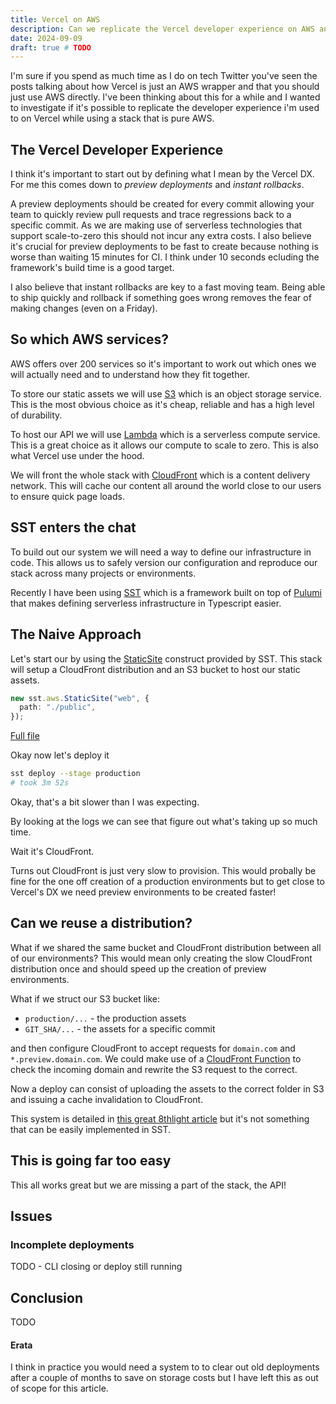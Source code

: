 ```yaml
---
title: Vercel on AWS
description: Can we replicate the Vercel developer experience on AWS and if so, how?
date: 2024-09-09
draft: true # TODO
---
```


I'm sure if you spend as much time as I do on tech Twitter you've seen the posts talking about how Vercel is just an AWS wrapper and that you should just use AWS directly.
I've been thinking about this for a while and I wanted to investigate if it's possible to replicate the developer experience i'm used to on Vercel while using a stack that is pure AWS.

## The Vercel Developer Experience

I think it's important to start out by defining what I mean by the Vercel DX. For me this comes down to _preview deployments_ and _instant rollbacks_.

A preview deployments should be created for every commit allowing your team to quickly review pull requests and trace regressions back to a specific commit.
As we are making use of serverless technologies that support scale-to-zero this should not incur any extra costs.
I also believe it's crucial for preview deployments to be fast to create because nothing is worse than waiting 15 minutes for CI. I think under 10 seconds ecluding the framework's build time is a good target.

I also believe that instant rollbacks are key to a fast moving team. Being able to ship quickly and rollback if something goes wrong removes the fear of making changes (even on a Friday).

## So which AWS services?

AWS offers over 200 services so it's important to work out which ones we will actually need and to understand how they fit together.

To store our static assets we will use [S3](https://aws.amazon.com/s3/) which is an object storage service. This is the most obvious choice as it's cheap, reliable and has a high level of durability.

To host our API we will use [Lambda](https://aws.amazon.com/lambda/) which is a serverless compute service. This is a great choice as it allows our compute to scale to zero. This is also what Vercel use under the hood.

We will front the whole stack with [CloudFront](https://aws.amazon.com/cloudfront/) which is a content delivery network. This will cache our content all around the world close to our users to ensure quick page loads.

## SST enters the chat

To build out our system we will need a way to define our infrastructure in code. This allows us to safely version our configuration and reproduce our stack across many projects or environments.

Recently I have been using [SST](https://sst.dev) which is a framework built on top of [Pulumi](https://pulumi.com) that makes defining serverless infrastructure in Typescript easier.

## The Naive Approach

Let's start our by using the [StaticSite](https://sst.dev/docs/component/aws/static-site) construct provided by SST. This stack will setup a CloudFront distribution and an S3 bucket to host our static assets.

```ts:sst.config.ts
new sst.aws.StaticSite("web", {
  path: "./public",
});
```

[Full file](#todo)

Okay now let's deploy it

```bash
sst deploy --stage production
# took 3m 52s
```

Okay, that's a bit slower than I was expecting.

By looking at the logs we can see that figure out what's taking up so much time.

Wait it's CloudFront.

Turns out CloudFront is just very slow to provision. This would probally be fine for the one off creation of a production environments but to get close to Vercel's DX we need preview environments to be created faster!

## Can we reuse a distribution?

What if we shared the same bucket and CloudFront distribution between all of our environments? This would mean only creating the slow CloudFront distribution once and should speed up the creation of preview environments.

What if we struct our S3 bucket like:

- `production/...` - the production assets
- `GIT_SHA/...` - the assets for a specific commit

and then configure CloudFront to accept requests for `domain.com` and `*.preview.domain.com`. We could make use of a [CloudFront Function](https://docs.aws.amazon.com/AmazonCloudFront/latest/DeveloperGuide/cloudfront-functions.html) to check the incoming domain and rewrite the S3 request to the correct.

Now a deploy can consist of uploading the assets to the correct folder in S3 and issuing a cache invalidation to CloudFront.

This system is detailed in [this great 8thlight article](https://8thlight.com/insights/static-site-deploy-previews-on-aws) but it's not something that can be easily implemented in SST.

## This is going far too easy

This all works great but we are missing a part of the stack, the API!

## Issues

### Incomplete deployments

TODO - CLI closing or deploy still running

## Conclusion

TODO

#### Erata

I think in practice you would need a system to to clear out old deployments after a couple of months to save on storage costs but I have left this as out of scope for this article.

<!-- TODO: Fix links, maybe reusing a distribution implemented in SST -->
